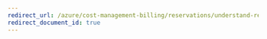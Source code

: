 ```yaml
---
redirect_url: /azure/cost-management-billing/reservations/understand-reservation-charges
redirect_document_id: true
---
```

